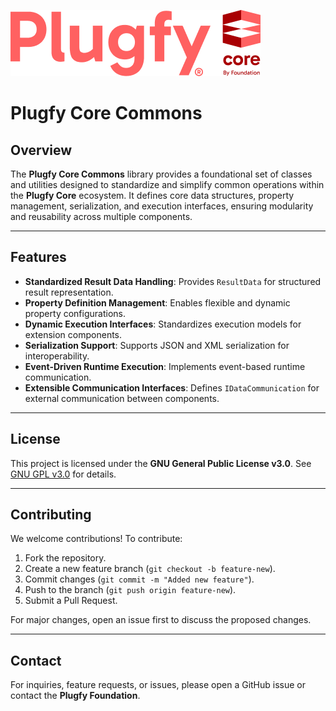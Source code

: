 ![logo_plugfy_core_foundation_256x55](https://raw.githubusercontent.com/PlugfyFoundation/.github/refs/heads/main/plugfy-core-fundation-header.png)

# Plugfy Core Commons

## Overview
The **Plugfy Core Commons** library provides a foundational set of classes and utilities designed to standardize and simplify common operations within the **Plugfy Core** ecosystem. It defines core data structures, property management, serialization, and execution interfaces, ensuring modularity and reusability across multiple components.

---

## Features
- **Standardized Result Data Handling**: Provides `ResultData` for structured result representation.
- **Property Definition Management**: Enables flexible and dynamic property configurations.
- **Dynamic Execution Interfaces**: Standardizes execution models for extension components.
- **Serialization Support**: Supports JSON and XML serialization for interoperability.
- **Event-Driven Runtime Execution**: Implements event-based runtime communication.
- **Extensible Communication Interfaces**: Defines `IDataCommunication` for external communication between components.

---


## License
This project is licensed under the **GNU General Public License v3.0**. See [GNU GPL v3.0](https://www.gnu.org/licenses/gpl-3.0.en.html) for details.

---

## Contributing
We welcome contributions! To contribute:
1. Fork the repository.
2. Create a new feature branch (`git checkout -b feature-new`).
3. Commit changes (`git commit -m "Added new feature"`).
4. Push to the branch (`git push origin feature-new`).
5. Submit a Pull Request.

For major changes, open an issue first to discuss the proposed changes.

---

## Contact
For inquiries, feature requests, or issues, please open a GitHub issue or contact the **Plugfy Foundation**.

